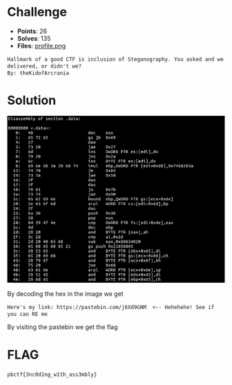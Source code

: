 # Challenge

* **Points**: 26
* **Solves**: 135
* **Files**: [profile.png](./profile.png)

```
Hallmark of a good CTF is inclusion of Steganography. You asked and we delivered, or didn't we?
By: theKidofArcrania
```

# Solution
<img src="./profile.png">

By decoding the hex in the image we get
```
Here's my link: https://pastebin.com/j6Xd9GNM  <-- Hehehehe! See if you can RE me
```
By visiting the pastebin we get the flag

# FLAG
`pbctf{3nc0d1ng_w1th_ass3mbly}`
